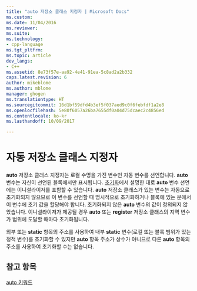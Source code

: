 ```yaml
---
title: "auto 저장소 클래스 지정자 | Microsoft Docs"
ms.custom: 
ms.date: 11/04/2016
ms.reviewer: 
ms.suite: 
ms.technology:
- cpp-language
ms.tgt_pltfrm: 
ms.topic: article
dev_langs:
- C++
ms.assetid: 8e73f57e-aa92-4e41-91ea-5c8ad2a2b332
caps.latest.revision: 6
author: mikeblome
ms.author: mblome
manager: ghogen
ms.translationtype: HT
ms.sourcegitcommit: 16d1bf59dfd4b3ef5f037aed9c0f6febfdf1a2e8
ms.openlocfilehash: 5e80f6057a26ba7655df0a04d75dcaec2c4856ed
ms.contentlocale: ko-kr
ms.lasthandoff: 10/09/2017

---
```

# <a name="auto-storage-class-specifier"></a>자동 저장소 클래스 지정자
**auto** 저장소 클래스 지정자는 로컬 수명을 가진 변수인 자동 변수를 선언합니다. **auto** 변수는 자신이 선언된 블록에서만 표시됩니다. [초기화](../c-language/initialization.md)에서 설명한 대로 **auto** 변수 선언에는 이니셜라이저를 포함할 수 있습니다. **auto** 저장소 클래스가 있는 변수는 자동으로 초기화되지 않으므로 이 변수를 선언할 때 명시적으로 초기화하거나 블록에 있는 문에서 이 변수에 초기 값을 할당해야 합니다. 초기화되지 않은 **auto** 변수의 값이 정의되지 않았습니다. 이니셜라이저가 제공될 경우 **auto** 또는 **register** 저장소 클래스의 지역 변수가 범위에 도달할 때마다 초기화됩니다.  
  
 외부 또는 **static** 항목의 주소를 사용하여 내부 **static** 변수(로컬 또는 블록 범위가 있는 정적 변수)를 초기화할 수 있지만 **auto** 항목 주소가 상수가 아니므로 다른 **auto** 항목의 주소를 사용하여 초기화할 수는 없습니다.  
  
## <a name="see-also"></a>참고 항목  
 [auto 키워드](../cpp/auto-keyword.md)
